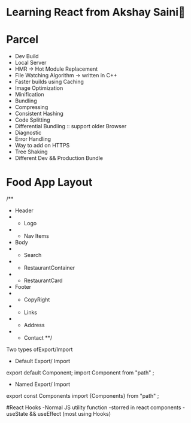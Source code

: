 # Learning React from Akshay Saini🎸

# Parcel

- Dev Build
- Local Server
- HMR -> Hot Module Replacement
- File Watching Algorithm -> written in C++
- Faster builds using Caching
- Image Optimization
- Minification
- Bundling
- Compressing
- Consistent Hashing
- Code Splitting
- Differential Bundling :: support older Browser
- Diagnostic
- Error Handling
- Way to add on HTTPS
- Tree Shaking
- Different Dev && Production Bundle

# Food App Layout

/\*\*

- Header
- - Logo
- - Nav Items
- Body
- - Search
- - RestaurantContainer
- - RestaurantCard
- Footer
- - CopyRight
- - Links
- - Address
- - Contact
    \*\*/

Two types ofExport/Import

- Default Export/ Import

export default Component;
import Component from "path" ;

- Named Export/ Import

export const Components
import {Components} from "path" ;

#React Hooks
-Normal JS utility function
-storred in react components
-useState && useEffect  (most using Hooks)
